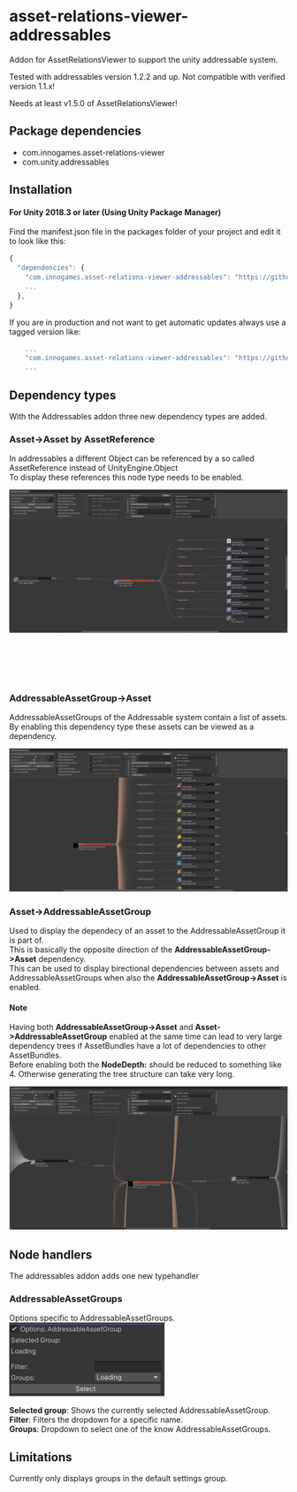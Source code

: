 # asset-relations-viewer-addressables

Addon for AssetRelationsViewer to support the unity addressable system.

Tested with addressables version 1.2.2 and up.
Not compatible with verified version 1.1.x!

Needs at least v1.5.0 of AssetRelationsViewer!

## Package dependencies

* com.innogames.asset-relations-viewer
* com.unity.addressables

## Installation

#### For Unity 2018.3 or later (Using Unity Package Manager)

Find the manifest.json file in the packages folder of your project and edit it to look like this:
```js
{
  "dependencies": {
    "com.innogames.asset-relations-viewer-addressables": "https://github.com/innogames/asset-relations-viewer-addressables.git",
    ...
  },
}
```

If you are in production and not want to get automatic updates always use a tagged version like:

```js
	...
    "com.innogames.asset-relations-viewer-addressables": "https://github.com/innogames/asset-relations-viewer-addressables.git#1.4.2",
    ...

```

## Dependency types
With the Addressables addon three new dependency types are added.

### Asset->Asset by AssetReference

In addressables a different Object can be referenced by a so called AssetReference instead of UnityEngine.Object <br/>
To display these references this node type needs to be enabled. <br/>

![](Docs~/Images/arv_assetreferences.png)

<br><br><br><br>

### AddressableAssetGroup->Asset

AddressableAssetGroups of the Addressable system contain a list of assets. <br/>
By enabling this dependency type these assets can be viewed as a dependency. <br/>

![](Docs~/Images/arv_addressableassetgroup.png)

### Asset->AddressableAssetGroup

Used to display the dependecy of an asset to the AddressableAssetGroup it is part of. <br/>
This is basically the opposite direction of the <b>AddressableAssetGroup->Asset</b> dependency. <br/>
This can be used to display birectional dependencies between assets and AddressableAssetGroups when also the <b>AddressableAssetGroup->Asset</b> is enabled. <br/>

#### Note
Having both <b>AddressableAssetGroup->Asset</b> and <b>Asset->AddressableAssetGroup</b> enabled at the same time can lead to very large dependency trees if AssetBundles have a lot of dependencies to other AssetBundles. <br/>
Before enabling both the <b>NodeDepth:</b> should be reduced to something like 4. Otherwise generating the tree structure can take very long. 

![](Docs~/Images/arv_bidirectional_assetgroup_dependencies.png)


## Node handlers
The addressables addon adds one new typehandler

### AddressableAssetGroups

Options specific to AddressableAssetGroups. <br/>
![](Docs~/Images/arv_addressableassetgroup_typehandler.png)

**Selected group**: Shows the currently selected AddressableAssetGroup. <br/>
**Filter**: Filters the dropdown for a specific name. <br/>
**Groups**: Dropdown to select one of the know AddressableAssetGroups. <br/>

## Limitations

Currently only displays groups in the default settings group.

<br><br><br><br>



